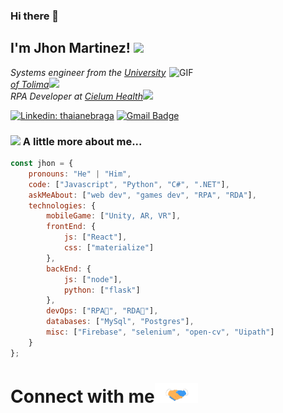 ### Hi there 👋
<h2> I'm Jhon Martinez! <img src="https://media4.giphy.com/media/v1.Y2lkPTc5MGI3NjExYWUyMzJkMTNkMjMxMTc3NWQ5ODFiZjM1MmU5NmE0NGE2OWM5YTliNCZjdD1z/zhYSVCirREeIZtONCI/giphy.gif" width="80"></h2>

<div> 
  <img align="right" alt="GIF" src="https://media0.giphy.com/media/qgQUggAC3Pfv687qPC/giphy.gif?cid=ecf05e47q77bnksq6mszo6fsso6w12xb0c5va3ffwsajyvfg&rid=giphy.gif&ct=g" width="250"/>
</div>

<p><em>Systems engineer from the <a href="https://www.ut.edu.co/">University of Tolima</a><img src="https://media.giphy.com/media/h4x6RMBru1Mx7zLWko/100.gif" width="30"></br>RPA Developer at <a href="https://cielum.co/">Cielum Health</a><img src="https://media.giphy.com/media/WUlplcMpOCEmTGBtBW/giphy.gif" width="30"> 
</em></p>

[![Linkedin: thaianebraga](https://img.shields.io/badge/-jhonmb-blue?style=flat-square&logo=Linkedin&logoColor=white&link=https://www.linkedin.com/in/jhonmb/)](https://www.linkedin.com/in/jhonmb/)
[![Gmail Badge](https://img.shields.io/badge/-JhonMartinez-c14438?style=flat&logo=Gmail&logoColor=white&link=mailto:jamartinezbc@gmail.com)](mailto:jamartinezbc@gmail.com)

### <img src="https://media.giphy.com/media/VgCDAzcKvsR6OM0uWg/giphy.gif" width="50"> A little more about me...  

```javascript
const jhon = {
    pronouns: "He" | "Him",
    code: ["Javascript", "Python", "C#", ".NET"],
    askMeAbout: ["web dev", "games dev", "RPA", "RDA"],
    technologies: {
        mobileGame: ["Unity, AR, VR"],
        frontEnd: {
            js: ["React"],
            css: ["materialize"]
        },
        backEnd: {
            js: ["node"],
            python: ["flask"]
        },
        devOps: ["RPA🤖", "RDA🤖"],
        databases: ["MySql", "Postgres"],
        misc: ["Firebase", "selenium", "open-cv", "Uipath"]
    }
};
```
# Connect with me<img src="https://github.com/SatYu26/SatYu26/blob/master/Assets/Handshake.gif" height="32px">
